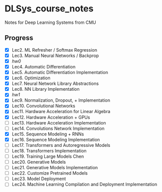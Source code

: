 # DLSys_course_notes
Notes for Deep Learning Systems from CMU


## Progress
- [x] Lec2. ML Refresher / Softmax Regression
- [x] Lec3. Manual Neural Networks / Backprop
- [x] *hw0*
- [x] Lec4. Automatic Differentiation
- [x] Lec5. Automatic Differentiation Implementation
- [x] Lec6. Optimization
- [x] Lec7. Neural Network Library Abstractions
- [x] Lec8. NN Library Implementation
- [x] *hw1*
- [x] Lec9. Normalization, Dropout, + Implementation
- [x] Lec10. Convolutional Networks
- [x] Lec11. Hardware Acceleration for Linear Algebra
- [x] Lec12. Hardware Acceleration + GPUs
- [ ] Lec13. Hardware Acceleration Implementation
- [ ] Lec14. Convolutions Network Implementation 	 	 
- [x] Lec15. Sequence Modeling + RNNs
- [x] Lec16. Sequence Modeling Implementation
- [ ] Lec17. Transformers and Autoregressive Models
- [ ] Lec18. Transformers Implementation 	 	 
- [ ] Lec19. Training Large Models	Chen
- [ ] Lec20. Generative Models
- [ ] Lec21. Generative Models Implementation
- [ ] Lec22. Customize Pretrained Models	 	 
- [ ] Lec23. Model Deployment
- [ ] Lec24. Machine Learning Compilation and Deployment Implementation
